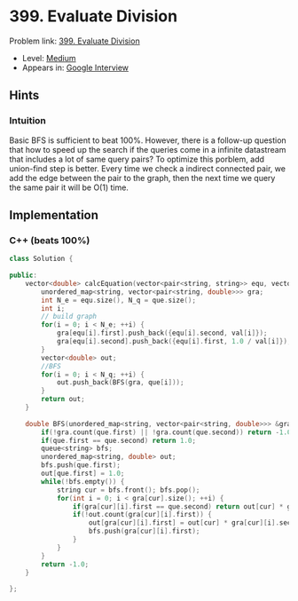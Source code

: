 # 399. Evaluate Division

Problem link: [399. Evaluate Division](https://leetcode.com/problems/evaluate-division/description/)

* Level: [Medium](https://leetcode.com/problemset/all/?difficulty=Medium)
* Appears in: [Google Interview](https://leetcode.com/explore/interview/card/google/)

## Hints

### Intuition

Basic BFS is sufficient to beat 100%. However, there is a follow-up question that how to speed up the search if the queries come in a infinite datastream that includes a lot of same query pairs? To optimize this porblem, add union-find step is better. Every time we check a indirect connected pair, we add the edge between the pair to the graph, then the next time we query the same pair it will be O(1) time.

## Implementation

### C++ (beats 100%)
```C++
class Solution {
    
public:
    vector<double> calcEquation(vector<pair<string, string>> equ, vector<double>& val, vector<pair<string, string>> que) {
        unordered_map<string, vector<pair<string, double>>> gra;
        int N_e = equ.size(), N_q = que.size();
        int i;
        // build graph
        for(i = 0; i < N_e; ++i) {
            gra[equ[i].first].push_back({equ[i].second, val[i]});
            gra[equ[i].second].push_back({equ[i].first, 1.0 / val[i]});
        }
        vector<double> out;
        //BFS
        for(i = 0; i < N_q; ++i) {
            out.push_back(BFS(gra, que[i]));
        }
        return out;
    }
    
    double BFS(unordered_map<string, vector<pair<string, double>>> &gra, pair<string, string> &que) { //look up que in gra
        if(!gra.count(que.first) || !gra.count(que.second)) return -1.0;
        if(que.first == que.second) return 1.0;
        queue<string> bfs;
        unordered_map<string, double> out;
        bfs.push(que.first);
        out[que.first] = 1.0;
        while(!bfs.empty()) {
            string cur = bfs.front(); bfs.pop();
            for(int i = 0; i < gra[cur].size(); ++i) {
                if(gra[cur][i].first == que.second) return out[cur] * gra[cur][i].second;
                if(!out.count(gra[cur][i].first)) {
                    out[gra[cur][i].first] = out[cur] * gra[cur][i].second;
                    bfs.push(gra[cur][i].first);
                }
            }
        }
        return -1.0;
    }
    
};
```